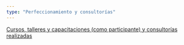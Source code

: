 ```yaml
---
type: "Perfeccionamiento y consultorías"
---
```


<i class="fa fa-folder-o fa-1.5x" style="color: DARKGRAY;"></i> [Cursos, talleres y capacitaciones (como participante) y consultorías realizadas](perfeccionamiento/)

